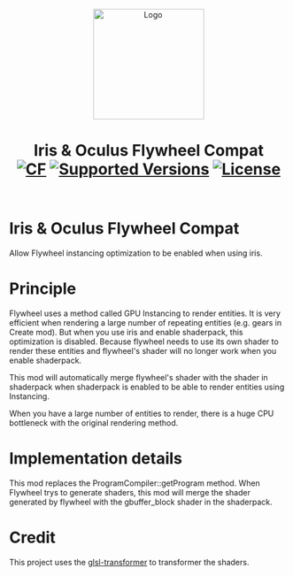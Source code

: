<p align="center"><img src="https://i.imgur.com/Pt8G6kF.png" alt="Logo" width="200"></p>
<h1 align="center">Iris & Oculus Flywheel Compat<br>
	<a href="https://www.curseforge.com/minecraft/mc-mods/iris-flywheel-compat"><img src="http://cf.way2muchnoise.eu/659897.svg" alt="CF"></a>
  <a href="https://www.curseforge.com/minecraft/mc-mods/iris-flywheel-compat/files"><img src="https://cf.way2muchnoise.eu/versions/For%20MC_659897_all.svg" alt="Supported Versions"></a>
  <a href="https://github.com/leon-o/iris-flw-compat/blob/main/LICENSE"><img src="https://img.shields.io/github/license/leon-o/iris-flw-compat" alt="License"></a>
    <br><br>
</h1>

# Iris & Oculus Flywheel Compat
Allow Flywheel instancing optimization to be enabled when using iris.

# Principle
Flywheel uses a method called GPU Instancing to render entities. It is very efficient when rendering a large number of repeating entities (e.g. gears in Create mod). But when you use iris and enable shaderpack, this optimization is disabled. Because flywheel needs to use its own shader to render these entities and flywheel's shader will no longer work when you enable shaderpack.

This mod will automatically merge flywheel's shader with the shader in shaderpack when shaderpack is enabled to be able to render entities using Instancing.

When you have a large number of entities to render, there is a huge CPU bottleneck with the original rendering method.

# Implementation details

This mod replaces the ProgramCompiler::getProgram method. When Flywheel trys to generate shaders, this mod will merge the shader generated by flywheel with the gbuffer_block shader in the shaderpack.

# Credit
This project uses the [glsl-transformer](https://github.com/IrisShaders/glsl-transformer) to transformer the shaders.
